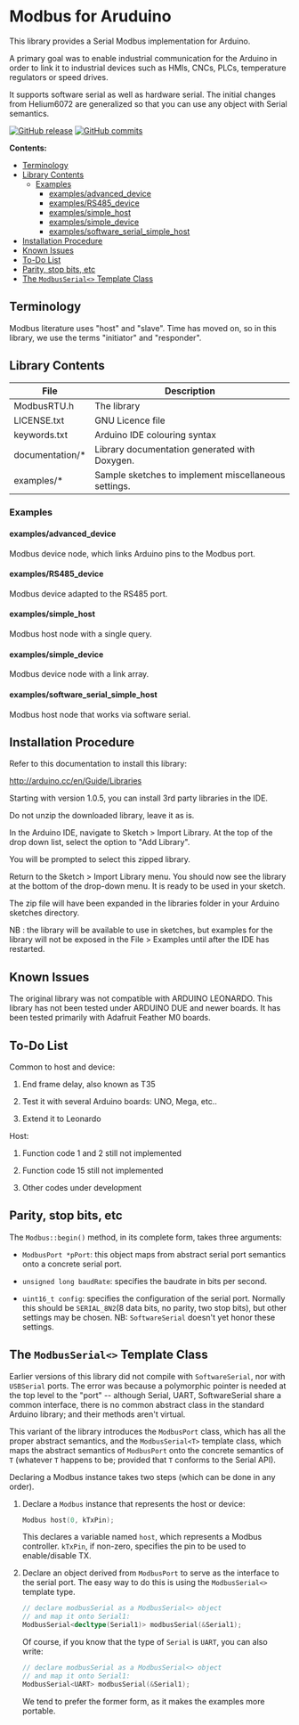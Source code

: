 # Modbus for Aruduino

This library provides a Serial Modbus implementation for Arduino.

A primary goal was to enable industrial communication for the Arduino in order to link it to industrial devices such as HMIs, CNCs, PLCs, temperature regulators or speed drives.

It supports software serial as well as hardware serial. The initial changes from Helium6072 are generalized so that you can use any object with Serial semantics.

[![GitHub release](https://img.shields.io/github/release/mcci-catena/Modbus-for-Arduino.svg)](https://github.com/mcci-catena/Modbus-for-Arudino/releases/latest) [![GitHub commits](https://img.shields.io/github/commits-since/mcci-catena/Modbus-for-Arduino/latest.svg)](https://github.com/mcci-catena/arduino-lmic/compare/V0.2.0...master)

**Contents:**

<!--
  This TOC uses the VS Code markdown TOC extension AlanWalk.markdown-toc.
  We strongly recommend updating using VS Code, the markdown-toc extension and the
  bierner.markdown-preview-github-styles extension.
-->

<!-- TOC depthFrom:2 updateOnSave:true -->

- [Terminology](#terminology)
- [Library Contents](#library-contents)
	- [Examples](#examples)
		- [examples/advanced_device](#examplesadvanced_device)
		- [examples/RS485_device](#examplesrs485_device)
		- [examples/simple_host](#examplessimple_host)
		- [examples/simple_device](#examplessimple_device)
		- [examples/software_serial_simple_host](#examplessoftware_serial_simple_host)
- [Installation Procedure](#installation-procedure)
- [Known Issues](#known-issues)
- [To-Do List](#to-do-list)
- [Parity, stop bits, etc](#parity-stop-bits-etc)
- [The `ModbusSerial<>` Template Class](#the-modbusserial-template-class)

<!-- /TOC -->

## Terminology

Modbus literature uses "host" and "slave". Time has moved on, so in this library, we use the terms "initiator" and "responder".

## Library Contents

File | Description
-----|------------
ModbusRTU.h | The library
LICENSE.txt | GNU Licence file
keywords.txt | Arduino IDE colouring syntax
documentation/* | Library documentation generated with Doxygen.
examples/* | Sample sketches to implement miscellaneous settings.

### Examples

#### examples/advanced_device

Modbus device node, which links Arduino pins to the Modbus port.

#### examples/RS485_device

Modbus device adapted to the RS485 port.

#### examples/simple_host

Modbus host node with a single query.

#### examples/simple_device

Modbus device node with a link array.

#### examples/software_serial_simple_host

Modbus host node that works via software serial.

## Installation Procedure

Refer to this documentation to install this library:

http://arduino.cc/en/Guide/Libraries

Starting with version 1.0.5, you can install 3rd party libraries in the IDE.

Do not unzip the downloaded library, leave it as is.

In the Arduino IDE, navigate to Sketch > Import Library. At the top of the drop down list, select the option to "Add Library".

You will be prompted to select this zipped library.

Return to the Sketch > Import Library menu. You should now see the library at the bottom of the drop-down menu. It is ready to be used in your sketch.

The zip file will have been expanded in the libraries folder in your Arduino sketches directory.

NB : the library will be available to use in sketches, but examples for the library will not be exposed in the File > Examples until after the IDE has restarted.

## Known Issues

The original library was not compatible with ARDUINO LEONARDO. This library has not been tested under ARDUINO DUE and newer boards. It has been tested primarily with Adafruit Feather M0 boards.

## To-Do List

Common to host and device:

1) End frame delay, also known as T35

2) Test it with several Arduino boards: UNO, Mega, etc..

3) Extend it to Leonardo

Host:

1) Function code 1 and 2 still not implemented

2) Function code 15 still not implemented

3) Other codes under development

## Parity, stop bits, etc

The `Modbus::begin()` method, in its complete form, takes three arguments:

- `ModbusPort *pPort`: this object maps from  abstract serial port semantics onto a concrete serial port.

- `unsigned long baudRate`: specifies the baudrate in bits per second.

- `uint16_t config`: specifies the configuration of the serial port. Normally this should be `SERIAL_8N2`(8 data bits, no parity, two stop bits), but other settings may be chosen. NB: `SoftwareSerial` doesn't yet honor these settings.

## The `ModbusSerial<>` Template Class

Earlier versions of this library did not compile with `SoftwareSerial`, nor with `USBSerial` ports. The error was because a polymorphic pointer is needed at the top level to the "port" -- although Serial, UART, SoftwareSerial share a common interface, there is no common abstract class in the standard Arduino library; and their methods aren't virtual.

This variant of the library introduces the `ModbusPort` class, which has all the proper abstract semantics, and the `ModbusSerial<T>` template class, which maps the abstract semantics of `ModbusPort` onto the concrete semantics of `T` (whatever `T` happens to be; provided that `T` conforms to the Serial API).

Declaring a Modbus instance takes two steps (which can be done in any order).

1. Declare a `Modbus` instance that represents the host or device:

   ```c++
   Modbus host(0, kTxPin);
   ```

   This declares a variable named `host`, which represents a Modbus controller. `kTxPin`, if non-zero, specifies the pin to be used to enable/disable TX.

2. Declare an object derived from `ModbusPort` to serve as the interface to the serial port. The easy way to do this is using the `ModbusSerial<>` template type.

   ```c++
   // declare modbusSerial as a ModbusSerial<> object
   // and map it onto Serial1:
   ModbusSerial<decltype(Serial1)> modbusSerial(&Serial1);
   ```

   Of course, if you know that the type of `Serial` is `UART`, you can also write:

   ```c++
   // declare modbusSerial as a ModbusSerial<> object
   // and map it onto Serial1:
   ModbusSerial<UART> modbusSerial(&Serial1);
   ```

   We tend to prefer the former form, as it makes the examples more portable.
